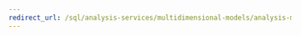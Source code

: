 ```yaml
---
redirect_url: /sql/analysis-services/multidimensional-models/analysis-management-objects/amo-classes-introduction?toc=%2fsql%2fanalysis-services%2fmultidimensional-models%2fanalysis-management-objects%2ftoc.json
---
```


